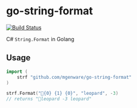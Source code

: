 # go-string-format

[![Build Status](https://travis-ci.org/mgenware/go-string-format.svg?branch=master)](http://travis-ci.org/mgenware/go-string-format)

C# `String.Format` in Golang

## Usage
```go
import (
    strf "github.com/mgenware/go-string-format"
)

strf.Format("🐆{0} {1} {0}", "leopard", -3)
// returns "🐆leopard -3 leopard" 
```